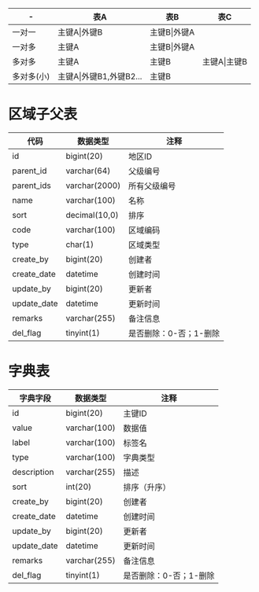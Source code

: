 | -          | 表A                     | 表B          | 表C          |
| ---------- | ----------------------- | ------------ | ------------ |
| 一对一     | 主键A\|外键B            | 主键B\|外键A |              |
| 一对多     | 主键A                   | 主键B\|外键A |              |
| 多对多     | 主键A                   | 主键B        | 主键A\|主键B |
| 多对多(小) | 主键A\|外键B1,外键B2... | 主键B        |              |

# 区域子父表

| 代码        | 数据类型      | 注释                   |
| ----------- | ------------- | ---------------------- |
| id          | bigint(20)    | 地区ID                 |
| parent_id   | varchar(64)   | 父级编号               |
| parent_ids  | varchar(2000) | 所有父级编号           |
| name        | varchar(100)  | 名称                   |
| sort        | decimal(10,0) | 排序                   |
| code        | varchar(100)  | 区域编码               |
| type        | char(1)       | 区域类型               |
| create_by   | bigint(20)    | 创建者                 |
| create_date | datetime      | 创建时间               |
| update_by   | bigint(20)    | 更新者                 |
| update_date | datetime      | 更新时间               |
| remarks     | varchar(255)  | 备注信息               |
| del_flag    | tinyint(1)    | 是否删除：0-否；1-删除 |


# 字典表

| 字典字段    | 数据类型     | 注释                   |
| ----------- | ------------ | ---------------------- |
| id          | bigint(20)   | 主键ID                 |
| value       | varchar(100) | 数据值                 |
| label       | varchar(100) | 标签名                 |
| type        | varchar(100) | 字典类型               |
| description | varchar(255) | 描述                   |
| sort        | int(20)      | 排序（升序）           |
| create_by   | bigint(20)   | 创建者                 |
| create_date | datetime     | 创建时间               |
| update_by   | bigint(20)   | 更新者                 |
| update_date | datetime     | 更新时间               |
| remarks     | varchar(255) | 备注信息               |
| del_flag    | tinyint(1)   | 是否删除：0-否；1-删除 |